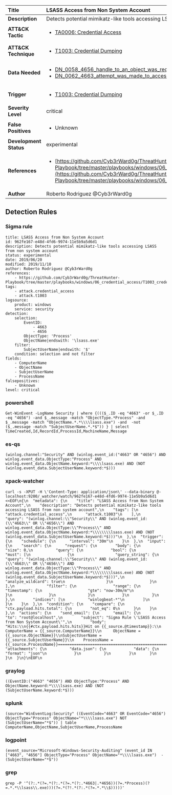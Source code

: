| Title                    | LSASS Access from Non System Account       |
|:-------------------------|:------------------|
| **Description**          | Detects potential mimikatz-like tools accessing LSASS from non system account |
| **ATT&amp;CK Tactic**    |  <ul><li>[TA0006: Credential Access](https://attack.mitre.org/tactics/TA0006)</li></ul>  |
| **ATT&amp;CK Technique** | <ul><li>[T1003: Credential Dumping](https://attack.mitre.org/techniques/T1003)</li></ul>  |
| **Data Needed**          | <ul><li>[DN_0058_4656_handle_to_an_object_was_requested](../Data_Needed/DN_0058_4656_handle_to_an_object_was_requested.md)</li><li>[DN_0062_4663_attempt_was_made_to_access_an_object](../Data_Needed/DN_0062_4663_attempt_was_made_to_access_an_object.md)</li></ul>  |
| **Trigger**              | <ul><li>[T1003: Credential Dumping](../Triggers/T1003.md)</li></ul>  |
| **Severity Level**       | critical |
| **False Positives**      | <ul><li>Unknown</li></ul>  |
| **Development Status**   | experimental |
| **References**           | <ul><li>[https://github.com/Cyb3rWard0g/ThreatHunter-Playbook/tree/master/playbooks/windows/06_credential_access/T1003_credential_dumping/lsass_access_non_system_account.md](https://github.com/Cyb3rWard0g/ThreatHunter-Playbook/tree/master/playbooks/windows/06_credential_access/T1003_credential_dumping/lsass_access_non_system_account.md)</li></ul>  |
| **Author**               | Roberto Rodriguez @Cyb3rWard0g |


## Detection Rules

### Sigma rule

```
title: LSASS Access from Non System Account
id: 962fe167-e48d-4fd6-9974-11e5b9a5d6d1
description: Detects potential mimikatz-like tools accessing LSASS from non system account
status: experimental
date: 2019/06/20
modified: 2019/11/10
author: Roberto Rodriguez @Cyb3rWard0g
references:
    - https://github.com/Cyb3rWard0g/ThreatHunter-Playbook/tree/master/playbooks/windows/06_credential_access/T1003_credential_dumping/lsass_access_non_system_account.md
tags:
    - attack.credential_access
    - attack.t1003
logsource:
    product: windows
    service: security
detection:
    selection: 
        EventID:
            - 4663
            - 4656
        ObjectType: 'Process'
        ObjectName|endswith: '\lsass.exe'
    filter:
        SubjectUserName|endswith: '$'
    condition: selection and not filter
fields:
    - ComputerName
    - ObjectName
    - SubjectUserName
    - ProcessName
falsepositives:
    - Unknown
level: critical

```





### powershell
    
```
Get-WinEvent -LogName Security | where {((($_.ID -eq "4663" -or $_.ID -eq "4656") -and $_.message -match "ObjectType.*Process" -and $_.message -match "ObjectName.*.*\\\\lsass.exe") -and  -not ($_.message -match "SubjectUserName.*.*$")) } | select TimeCreated,Id,RecordId,ProcessId,MachineName,Message
```


### es-qs
    
```
(winlog.channel:"Security" AND (winlog.event_id:("4663" OR "4656") AND winlog.event_data.ObjectType:"Process" AND winlog.event_data.ObjectName.keyword:*\\\\lsass.exe) AND (NOT (winlog.event_data.SubjectUserName.keyword:*$)))
```


### xpack-watcher
    
```
curl -s -XPUT -H \'Content-Type: application/json\' --data-binary @- localhost:9200/_watcher/watch/962fe167-e48d-4fd6-9974-11e5b9a5d6d1 <<EOF\n{\n  "metadata": {\n    "title": "LSASS Access from Non System Account",\n    "description": "Detects potential mimikatz-like tools accessing LSASS from non system account",\n    "tags": [\n      "attack.credential_access",\n      "attack.t1003"\n    ],\n    "query": "(winlog.channel:\\"Security\\" AND (winlog.event_id:(\\"4663\\" OR \\"4656\\") AND winlog.event_data.ObjectType:\\"Process\\" AND winlog.event_data.ObjectName.keyword:*\\\\\\\\lsass.exe) AND (NOT (winlog.event_data.SubjectUserName.keyword:*$)))"\n  },\n  "trigger": {\n    "schedule": {\n      "interval": "30m"\n    }\n  },\n  "input": {\n    "search": {\n      "request": {\n        "body": {\n          "size": 0,\n          "query": {\n            "bool": {\n              "must": [\n                {\n                  "query_string": {\n                    "query": "(winlog.channel:\\"Security\\" AND (winlog.event_id:(\\"4663\\" OR \\"4656\\") AND winlog.event_data.ObjectType:\\"Process\\" AND winlog.event_data.ObjectName.keyword:*\\\\\\\\lsass.exe) AND (NOT (winlog.event_data.SubjectUserName.keyword:*$)))",\n                    "analyze_wildcard": true\n                  }\n                }\n              ],\n              "filter": {\n                "range": {\n                  "timestamp": {\n                    "gte": "now-30m/m"\n                  }\n                }\n              }\n            }\n          }\n        },\n        "indices": [\n          "winlogbeat-*"\n        ]\n      }\n    }\n  },\n  "condition": {\n    "compare": {\n      "ctx.payload.hits.total": {\n        "not_eq": 0\n      }\n    }\n  },\n  "actions": {\n    "send_email": {\n      "email": {\n        "to": "root@localhost",\n        "subject": "Sigma Rule \'LSASS Access from Non System Account\'",\n        "body": "Hits:\\n{{#ctx.payload.hits.hits}}Hit on {{_source.@timestamp}}:\\n   ComputerName = {{_source.ComputerName}}\\n     ObjectName = {{_source.ObjectName}}\\nSubjectUserName = {{_source.SubjectUserName}}\\n    ProcessName = {{_source.ProcessName}}================================================================================\\n{{/ctx.payload.hits.hits}}",\n        "attachments": {\n          "data.json": {\n            "data": {\n              "format": "json"\n            }\n          }\n        }\n      }\n    }\n  }\n}\nEOF\n
```


### graylog
    
```
((EventID:("4663" "4656") AND ObjectType:"Process" AND ObjectName.keyword:*\\\\lsass.exe) AND (NOT (SubjectUserName.keyword:*$)))
```


### splunk
    
```
(source="WinEventLog:Security" ((EventCode="4663" OR EventCode="4656") ObjectType="Process" ObjectName="*\\\\lsass.exe") NOT (SubjectUserName="*$")) | table ComputerName,ObjectName,SubjectUserName,ProcessName
```


### logpoint
    
```
(event_source="Microsoft-Windows-Security-Auditing" (event_id IN ["4663", "4656"] ObjectType="Process" ObjectName="*\\\\lsass.exe")  -(SubjectUserName="*$"))
```


### grep
    
```
grep -P '^(?:.*(?=.*(?:.*(?=.*(?:.*4663|.*4656))(?=.*Process)(?=.*.*\\lsass\\.exe)))(?=.*(?!.*(?:.*(?=.*.*\\$)))))'
```



